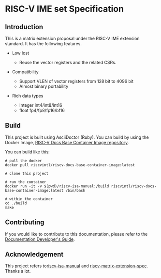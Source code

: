 # RISC-V IME set Specification

## Introduction
This is a matrix extension proposal under the RISC-V IME extension standard. It has the following features.

* Low lost
    - Reuse the vector registers and the related CSRs.

* Compatibility
    - Support VLEN of vector registers from 128 bit to 4096 bit
    - Almost binary portability

* Rich data types
    - Integer int4/int8/int16
    - float fp4/fp8/fp16/bf16

## Build
This project is built using AsciiDoctor (Ruby). You can build by using the Docker Image, [RISC-V Docs Base Container Image repository](https://github.com/riscv/riscv-docs-base-container-image).

You can build like this:

```
# pull the docker
docker pull riscvintl/riscv-docs-base-container-image:latest

# clone this project

# run the container
docker run -it -v $(pwd)/riscv-isa-manual:/build riscvintl/riscv-docs-base-container-image:latest /bin/bash

# within the container
cd ./build
make
```

## Contributing
If you would like to contribute to this documentation, please refer to the [Documentation Developer's Guide](https://github.com/riscv/docs-dev-guide).

## Acknowledgement
This project refers to[riscv-isa-manual](https://github.com/riscv/riscv-isa-manual) and [riscv-matrix-extension-spec](https://github.com/T-head-Semi/riscv-matrix-extension-spec?tab=readme-ov-file). Thanks a lot.
